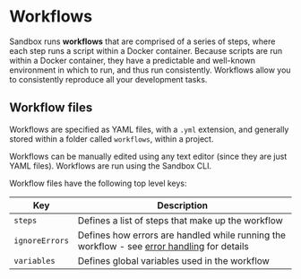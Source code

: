 # Workflows

Sandbox runs **workflows** that are comprised of a series of steps, where each step runs a script within a Docker container. Because scripts are run within a Docker container, they have a predictable and well-known environment in which to run, and thus run consistently. Workflows allow you to consistently reproduce all your development tasks.

## Workflow files

Workflows are specified as YAML files, with a `.yml` extension, and generally stored within a folder called `workflows`, within a project.

Workflows can be manually edited using any text editor (since they are just YAML files). Workflows are run using the Sandbox CLI.

Workflow files have the following top level keys:

| Key            | Description                              |
| -------------- | ---------------------------------------- |
| `steps`        | Defines a list of steps that make up the workflow |
| `ignoreErrors` | Defines how errors are handled while running the workflow - see [error handling](#errors) for details |
| `variables`    | Defines global variables used in the workflow |